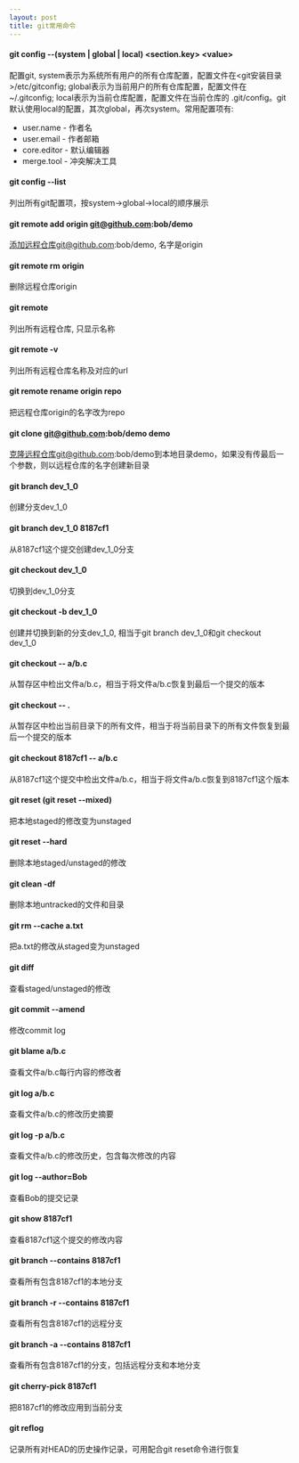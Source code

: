 ```yaml
---
layout: post
title: git常用命令
---
```


#### git config --(system | global | local) \<section.key> \<value>
配置git, system表示为系统所有用户的所有仓库配置，配置文件在<git安装目录>/etc/gitconfig; global表示为当前用户的所有仓库配置，配置文件在~/.gitconfig; local表示为当前仓库配置，配置文件在当前仓库的 .git/config。git默认使用local的配置，其次global，再次system。常用配置项有:   
* user.name - 作者名  
* user.email - 作者邮箱  
* core.editor - 默认编辑器   
* merge.tool - 冲突解决工具  

#### git config --list
列出所有git配置项，按system->global->local的顺序展示

#### git remote add origin git@github.com:bob/demo
添加远程仓库git@github.com:bob/demo, 名字是origin  

#### git remote rm origin
删除远程仓库origin  

#### git remote
列出所有远程仓库, 只显示名称

#### git remote -v
列出所有远程仓库名称及对应的url  

#### git remote rename origin repo
把远程仓库origin的名字改为repo   

#### git clone git@github.com:bob/demo demo
克隆远程仓库git@github.com:bob/demo到本地目录demo，如果没有传最后一个参数，则以远程仓库的名字创建新目录  

#### git branch dev_1_0
创建分支dev_1_0  

#### git branch dev_1_0 8187cf1
从8187cf1这个提交创建dev_1_0分支

#### git checkout dev_1_0
切换到dev_1_0分支  

#### git checkout -b dev_1_0
创建并切换到新的分支dev_1_0, 相当于git branch dev_1_0和git checkout dev_1_0

#### git checkout -- a/b.c
从暂存区中检出文件a/b.c，相当于将文件a/b.c恢复到最后一个提交的版本

#### git checkout -- .
从暂存区中检出当前目录下的所有文件，相当于将当前目录下的所有文件恢复到最后一个提交的版本

#### git checkout 8187cf1 -- a/b.c   
从8187cf1这个提交中检出文件a/b.c，相当于将文件a/b.c恢复到8187cf1这个版本

#### git reset (git reset --mixed)
把本地staged的修改变为unstaged  

#### git reset --hard
删除本地staged/unstaged的修改  

#### git clean -df
删除本地untracked的文件和目录  

#### git rm --cache a.txt
把a.txt的修改从staged变为unstaged  

#### git diff
查看staged/unstaged的修改

#### git commit --amend
修改commit log

#### git blame a/b.c
查看文件a/b.c每行内容的修改者  

#### git log a/b.c
查看文件a/b.c的修改历史摘要    

#### git log -p a/b.c
查看文件a/b.c的修改历史，包含每次修改的内容  

#### git log --author=Bob
查看Bob的提交记录

#### git show 8187cf1
查看8187cf1这个提交的修改内容

#### git branch --contains 8187cf1
查看所有包含8187cf1的本地分支

#### git branch -r --contains 8187cf1
查看所有包含8187cf1的远程分支

#### git branch -a --contains 8187cf1
查看所有包含8187cf1的分支，包括远程分支和本地分支

#### git cherry-pick 8187cf1
把8187cf1的修改应用到当前分支  

#### git reflog
记录所有对HEAD的历史操作记录，可用配合git reset命令进行恢复
